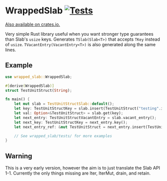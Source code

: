# WrappedSlab [![Tests](https://github.com/lun3x/wrapped_slab/actions/workflows/rust.yml/badge.svg?branch=master)](https://github.com/lun3x/wrapped_slab/actions/workflows/rust.yml)

[Also available on crates.io.](https://crates.io/crates/wrapped_slab)

Very simple Rust library useful when you want stronger type guarantees than Slab's `usize` keys. Generates `TSlab(Slab<T>)` that accepts `TKey` instead of `usize`. `TVacantEntry(VacantEntry<T>)` is also generated along the same lines.

## Example

```rust
use wrapped_slab::WrappedSlab;

#[derive(WrappedSlab)]
struct TestUnitStruct(String);

fn main() {
    let mut slab = TestUnitStructSlab::default();
    let key: TestUnitStructKey = slab.insert(TestUnitStruct("testing".into()));
    let val: Option<&TestUnitStruct> = slab.get(key);
    let next_entry: TestUnitStructVacantEntry = slab.vacant_entry();
    let next_key: TestUnitStructKey = next_entry.key();
    let next_entry_ref: &mut TestUnitStruct = next_entry.insert(TestUnitStruct(format!("{next_key:?}")));

    // See wrapped_slab/tests/ for more examples
}
```

## Warning

This is a very early version, however the aim is to just translate the Slab API 1-1. Currently the only things missing are Iter, IterMut, drain, and retain.
